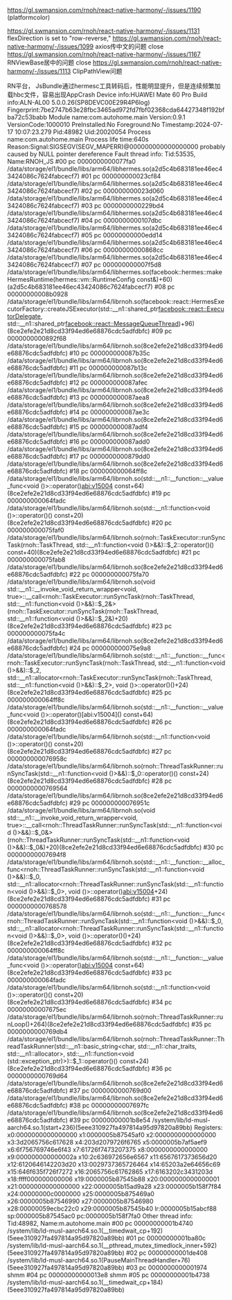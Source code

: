 https://gl.swmansion.com/rnoh/react-native-harmony/-/issues/1190  (platformcolor)

https://gl.swmansion.com/rnoh/react-native-harmony/-/issues/1131     flexDirection is set to "row-reverse,"
https://gl.swmansion.com/rnoh/react-native-harmony/-/issues/1099  axios传中文的问题  close
https://gl.swmansion.com/rnoh/react-native-harmony/-/issues/1167 RNViewBase居中的问题  close
https://gl.swmansion.com/rnoh/react-native-harmony/-/issues/1113   ClipPathView问题



RN平台， JsBundle通过hermesc工具转码后，性能明显提升，但是连续频繁加载hbc文件，容易出现AppCrash
Device info:HUAWEI Mate 60 Pro
Build info:ALN-AL00 5.0.0.26(SP8DEVC00E29R4P6log)
Fingerprint:7be2747b63e28fbc3465ad972fd7fbf02368cda64427348f192bfba72c53babb
Module name:com.autohome.main
Version:0.9.1
VersionCode:1000010
PreInstalled:No
Foreground:No
Timestamp:2024-07-17 10:07:23.279
Pid:48982
Uid:20020054
Process name:com.autohome.main
Process life time:640s
Reason:Signal:SIGSEGV(SEGV_MAPERR)@000000000000000000  probably caused by NULL pointer dereference
Fault thread info:
Tid:53535, Name:RNOH_JS
#00 pc 0000000000077fa0 /data/storage/el1/bundle/libs/arm64/libhermes.so(a2d5c4b683181ee46ec43424086c7624fabcecf7)
#01 pc 000000000023cf84 /data/storage/el1/bundle/libs/arm64/libhermes.so(a2d5c4b683181ee46ec43424086c7624fabcecf7)
#02 pc 000000000023d060 /data/storage/el1/bundle/libs/arm64/libhermes.so(a2d5c4b683181ee46ec43424086c7624fabcecf7)
#03 pc 0000000000229bd4 /data/storage/el1/bundle/libs/arm64/libhermes.so(a2d5c4b683181ee46ec43424086c7624fabcecf7)
#04 pc 0000000000107dbc /data/storage/el1/bundle/libs/arm64/libhermes.so(a2d5c4b683181ee46ec43424086c7624fabcecf7)
#05 pc 00000000000edd14 /data/storage/el1/bundle/libs/arm64/libhermes.so(a2d5c4b683181ee46ec43424086c7624fabcecf7)
#06 pc 00000000000868cc /data/storage/el1/bundle/libs/arm64/libhermes.so(a2d5c4b683181ee46ec43424086c7624fabcecf7)
#07 pc 000000000007f5d8 /data/storage/el1/bundle/libs/arm64/libhermes.so(facebook::hermes::makeHermesRuntime(hermes::vm::RuntimeConfig const&)+60)(a2d5c4b683181ee46ec43424086c7624fabcecf7)
#08 pc 00000000008b0928 /data/storage/el1/bundle/libs/arm64/librnoh.so(facebook::react::HermesExecutorFactory::createJSExecutor(std::__n1::shared_ptr<facebook::react::ExecutorDelegate>, std::__n1::shared_ptr<facebook::react::MessageQueueThread>)+96)(8ce2efe2e21d8cd33f94ed6e68876cdc5adfdbfc)
#09 pc 0000000000892f68 /data/storage/el1/bundle/libs/arm64/librnoh.so(8ce2efe2e21d8cd33f94ed6e68876cdc5adfdbfc)
#10 pc 000000000087b35c /data/storage/el1/bundle/libs/arm64/librnoh.so(8ce2efe2e21d8cd33f94ed6e68876cdc5adfdbfc)
#11 pc 000000000087b13c /data/storage/el1/bundle/libs/arm64/librnoh.so(8ce2efe2e21d8cd33f94ed6e68876cdc5adfdbfc)
#12 pc 000000000087afec /data/storage/el1/bundle/libs/arm64/librnoh.so(8ce2efe2e21d8cd33f94ed6e68876cdc5adfdbfc)
#13 pc 000000000087aea8 /data/storage/el1/bundle/libs/arm64/librnoh.so(8ce2efe2e21d8cd33f94ed6e68876cdc5adfdbfc)
#14 pc 000000000087ae3c /data/storage/el1/bundle/libs/arm64/librnoh.so(8ce2efe2e21d8cd33f94ed6e68876cdc5adfdbfc)
#15 pc 000000000087adf4 /data/storage/el1/bundle/libs/arm64/librnoh.so(8ce2efe2e21d8cd33f94ed6e68876cdc5adfdbfc)
#16 pc 000000000087add0 /data/storage/el1/bundle/libs/arm64/librnoh.so(8ce2efe2e21d8cd33f94ed6e68876cdc5adfdbfc)
#17 pc 0000000000879dd0 /data/storage/el1/bundle/libs/arm64/librnoh.so(8ce2efe2e21d8cd33f94ed6e68876cdc5adfdbfc)
#18 pc 000000000064ff8c /data/storage/el1/bundle/libs/arm64/librnoh.so(std::__n1::__function::__value_func<void ()>::operator()[abi:v15004]() const+64)(8ce2efe2e21d8cd33f94ed6e68876cdc5adfdbfc)
#19 pc 000000000064fadc /data/storage/el1/bundle/libs/arm64/librnoh.so(std::__n1::function<void ()>::operator()() const+20)(8ce2efe2e21d8cd33f94ed6e68876cdc5adfdbfc)
#20 pc 000000000075faf0 /data/storage/el1/bundle/libs/arm64/librnoh.so(rnoh::TaskExecutor::runSyncTask(rnoh::TaskThread, std::__n1::function<void ()>&&)::$_2::operator()() const+40)(8ce2efe2e21d8cd33f94ed6e68876cdc5adfdbfc)
#21 pc 000000000075fab8 /data/storage/el1/bundle/libs/arm64/librnoh.so(8ce2efe2e21d8cd33f94ed6e68876cdc5adfdbfc)
#22 pc 000000000075fa70 /data/storage/el1/bundle/libs/arm64/librnoh.so(void std::__n1::__invoke_void_return_wrapper<void, true>::__call<rnoh::TaskExecutor::runSyncTask(rnoh::TaskThread, std::__n1::function<void ()>&&)::$_2&>(rnoh::TaskExecutor::runSyncTask(rnoh::TaskThread, std::__n1::function<void ()>&&)::$_2&)+20)(8ce2efe2e21d8cd33f94ed6e68876cdc5adfdbfc)
#23 pc 000000000075fa4c /data/storage/el1/bundle/libs/arm64/librnoh.so(8ce2efe2e21d8cd33f94ed6e68876cdc5adfdbfc)
#24 pc 000000000075e9a8 /data/storage/el1/bundle/libs/arm64/librnoh.so(std::__n1::__function::__func<rnoh::TaskExecutor::runSyncTask(rnoh::TaskThread, std::__n1::function<void ()>&&)::$_2, std::__n1::allocator<rnoh::TaskExecutor::runSyncTask(rnoh::TaskThread, std::__n1::function<void ()>&&)::$_2>, void ()>::operator()()+24)(8ce2efe2e21d8cd33f94ed6e68876cdc5adfdbfc)
#25 pc 000000000064ff8c /data/storage/el1/bundle/libs/arm64/librnoh.so(std::__n1::__function::__value_func<void ()>::operator()[abi:v15004]() const+64)(8ce2efe2e21d8cd33f94ed6e68876cdc5adfdbfc)
#26 pc 000000000064fadc /data/storage/el1/bundle/libs/arm64/librnoh.so(std::__n1::function<void ()>::operator()() const+20)(8ce2efe2e21d8cd33f94ed6e68876cdc5adfdbfc)
#27 pc 000000000076958c /data/storage/el1/bundle/libs/arm64/librnoh.so(rnoh::ThreadTaskRunner::runSyncTask(std::__n1::function<void ()>&&)::$_0::operator()() const+24)(8ce2efe2e21d8cd33f94ed6e68876cdc5adfdbfc)
#28 pc 0000000000769564 /data/storage/el1/bundle/libs/arm64/librnoh.so(8ce2efe2e21d8cd33f94ed6e68876cdc5adfdbfc)
#29 pc 000000000076951c /data/storage/el1/bundle/libs/arm64/librnoh.so(void std::__n1::__invoke_void_return_wrapper<void, true>::__call<rnoh::ThreadTaskRunner::runSyncTask(std::__n1::function<void ()>&&)::$_0&>(rnoh::ThreadTaskRunner::runSyncTask(std::__n1::function<void ()>&&)::$_0&)+20)(8ce2efe2e21d8cd33f94ed6e68876cdc5adfdbfc)
#30 pc 00000000007694f8 /data/storage/el1/bundle/libs/arm64/librnoh.so(std::__n1::__function::__alloc_func<rnoh::ThreadTaskRunner::runSyncTask(std::__n1::function<void ()>&&)::$_0, std::__n1::allocator<rnoh::ThreadTaskRunner::runSyncTask(std::__n1::function<void ()>&&)::$_0>, void ()>::operator()[abi:v15004]()+24)(8ce2efe2e21d8cd33f94ed6e68876cdc5adfdbfc)
#31 pc 0000000000768578 /data/storage/el1/bundle/libs/arm64/librnoh.so(std::__n1::__function::__func<rnoh::ThreadTaskRunner::runSyncTask(std::__n1::function<void ()>&&)::$_0, std::__n1::allocator<rnoh::ThreadTaskRunner::runSyncTask(std::__n1::function<void ()>&&)::$_0>, void ()>::operator()()+24)(8ce2efe2e21d8cd33f94ed6e68876cdc5adfdbfc)
#32 pc 000000000064ff8c /data/storage/el1/bundle/libs/arm64/librnoh.so(std::__n1::__function::__value_func<void ()>::operator()[abi:v15004]() const+64)(8ce2efe2e21d8cd33f94ed6e68876cdc5adfdbfc)
#33 pc 000000000064fadc /data/storage/el1/bundle/libs/arm64/librnoh.so(std::__n1::function<void ()>::operator()() const+20)(8ce2efe2e21d8cd33f94ed6e68876cdc5adfdbfc)
#34 pc 00000000007675ec /data/storage/el1/bundle/libs/arm64/librnoh.so(rnoh::ThreadTaskRunner::runLoop()+264)(8ce2efe2e21d8cd33f94ed6e68876cdc5adfdbfc)
#35 pc 0000000000769db4 /data/storage/el1/bundle/libs/arm64/librnoh.so(rnoh::ThreadTaskRunner::ThreadTaskRunner(std::__n1::basic_string<char, std::__n1::char_traits<char>, std::__n1::allocator<char>>, std::__n1::function<void (std::exception_ptr)>)::$_1::operator()() const+24)(8ce2efe2e21d8cd33f94ed6e68876cdc5adfdbfc)
#36 pc 0000000000769d64 /data/storage/el1/bundle/libs/arm64/librnoh.so(8ce2efe2e21d8cd33f94ed6e68876cdc5adfdbfc)
#37 pc 0000000000769d00 /data/storage/el1/bundle/libs/arm64/librnoh.so(8ce2efe2e21d8cd33f94ed6e68876cdc5adfdbfc)
#38 pc 00000000007697fc /data/storage/el1/bundle/libs/arm64/librnoh.so(8ce2efe2e21d8cd33f94ed6e68876cdc5adfdbfc)
#39 pc 00000000001b8e54 /system/lib/ld-musl-aarch64.so.1(start+236)(5eee310927fa497814a95d97820a89bb)
Registers:
x0:0000000000000000 x1:0000005b87545af0 x2:0000000000000000 x3:3d2065756c617628
x4:203d2079726f6765 x5:0000005b7af5aef9 x6:6f756769746e6f43 x7:61726f7473207375
x8:0000000000000000 x9:000000000000002a x10:2c636972656e6567 x11:6567617373656d20
x12:6120646142203d20 x13:0029737365726464 x14:65203a2e64656c69 x15:646f635f726f7272
x16:2065756c61762865 x17:6163202c3431203d x18:ffff000000000006 x19:0000005b87545b88
x20:0000000000000001 x21:0000000000000000 x22:0000005b15ad9a28 x23:0000005b158f7f84
x24:00000000c0000000 x25:0000005b875469a0 x26:0000005b87546990 x27:0000005b87546980
x28:00000059ecbc22c0 x29:0000005b87545b40
lr:0000005b15abcf88 sp:0000005b87545ac0 pc:0000005b158f7fa0
Other thread info:
Tid:48982, Name:m.autohome.main
#00 pc 00000000001b4740 /system/lib/ld-musl-aarch64.so.1(__timedwait_cp+192)(5eee310927fa497814a95d97820a89bb)
#01 pc 00000000001ba80c /system/lib/ld-musl-aarch64.so.1(__pthread_mutex_timedlock_inner+592)(5eee310927fa497814a95d97820a89bb)
#02 pc 00000000001de408 /system/lib/ld-musl-aarch64.so.1(PauseMainThreadHandler+76)(5eee310927fa497814a95d97820a89bb)
#03 pc 0000000000001974 shmm
#04 pc 00000000000013e8 shmm
#05 pc 00000000001b4738 /system/lib/ld-musl-aarch64.so.1(__timedwait_cp+184)(5eee310927fa497814a95d97820a89bb)
